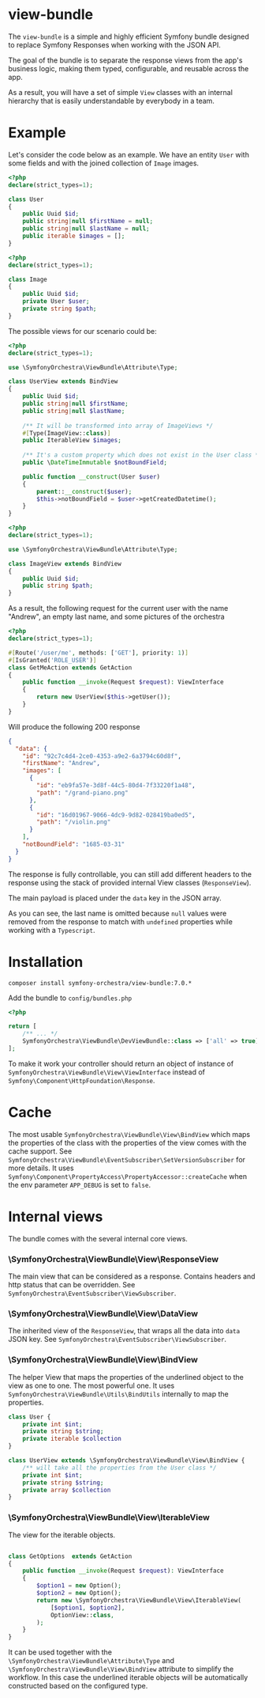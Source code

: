 # view-bundle

The `view-bundle` is a simple and highly efficient Symfony bundle designed to replace Symfony Responses when working with the JSON API.

The goal of the bundle is to separate the response views from the app's business logic, making them typed, configurable, and reusable across the app.

As a result, you will have a set of simple `View` classes with an internal hierarchy that is easily understandable by everybody in a team.


# Example

Let's consider the code below as an example.
We have an entity `User` with some fields and with the joined collection of `Image` images.


```php
<?php
declare(strict_types=1);

class User
{
    public Uuid $id;
    public string|null $firstName = null;
    public string|null $lastName = null;
    public iterable $images = [];
}

```
```php
<?php
declare(strict_types=1);

class Image
{
    public Uuid $id;
    private User $user;
    private string $path;
}

```

The possible views for our scenario could be:

```php
<?php
declare(strict_types=1);

use \SymfonyOrchestra\ViewBundle\Attribute\Type;

class UserView extends BindView
{
    public Uuid $id;
    public string|null $firstName;
    public string|null $lastName;
    
    /** It will be transformed into array of ImageViews */
    #[Type(ImageView::class)]
    public IterableView $images;
    
    /** It's a custom property which does not exist in the User class */
    public \DateTimeImmutable $notBoundField;

    public function __construct(User $user)
    {
        parent::__construct($user);
        $this->notBoundField = $user->getCreatedDatetime();
    }
}

```

```php
<?php
declare(strict_types=1);

use \SymfonyOrchestra\ViewBundle\Attribute\Type;

class ImageView extends BindView
{
    public Uuid $id;
    public string $path;
}

```

As a result, the following request for the current user with the name "Andrew", an empty last name, and some pictures of the orchestra 

```php
<?php
declare(strict_types=1);

#[Route('/user/me', methods: ['GET'], priority: 1)]
#[IsGranted('ROLE_USER')]
class GetMeAction extends GetAction
{
    public function __invoke(Request $request): ViewInterface
    {
        return new UserView($this->getUser());
    }
}
```

Will produce the following 200 response

```json
{
  "data": {
    "id": "92c7c4d4-2ce0-4353-a9e2-6a3794c60d8f",
    "firstName": "Andrew",
    "images": [
      {
        "id": "eb9fa57e-3d8f-44c5-80d4-7f33220f1a48",
        "path": "/grand-piano.png"
      },
      {
        "id": "16d01967-9066-4dc9-9d82-028419ba0ed5",
        "path": "/violin.png"
      }
    ],
    "notBoundField": "1685-03-31"
  }
}

```

The response is fully controllable, you can still add different headers to the response using the stack of provided internal View classes (`ResponseView`).

The main payload is placed under the `data` key in the JSON array.

As you can see, the last name is omitted because `null` values were removed from the response to match with `undefined` properties while working with a `Typescript`. 

# Installation

```
composer install symfony-orchestra/view-bundle:7.0.*
```

Add the bundle to `config/bundles.php`
```php
<?php

return [
    /** ... */
    SymfonyOrchestra\ViewBundle\DevViewBundle::class => ['all' => true],
];


```

To make it work your controller should return an object of instance of `SymfonyOrchestra\ViewBundle\View\ViewInterface` instead of `Symfony\Component\HttpFoundation\Response`.

# Cache

The most usable `SymfonyOrchestra\ViewBundle\View\BindView` which maps the properties of the class with the properties of the view comes with the cache support.
See `SymfonyOrchestra\ViewBundle\EventSubscriber\SetVersionSubscriber` for more details.
It uses `Symfony\Component\PropertyAccess\PropertyAccessor::createCache` when the env parameter `APP_DEBUG` is set to `false`.


# Internal views

The bundle comes with the several internal core views.   

### \SymfonyOrchestra\ViewBundle\View\ResponseView 

The main view that can be considered as a response. Contains headers and http status that can be overridden.
See `SymfonyOrchestra\EventSubscriber\ViewSubscriber`.

### \SymfonyOrchestra\ViewBundle\View\DataView 

The inherited view of the `ResponseView`, that wraps all the data into `data` JSON key.
See `SymfonyOrchestra\EventSubscriber\ViewSubscriber`.

### \SymfonyOrchestra\ViewBundle\View\BindView

The helper View that maps the properties of the underlined object to the view as one to one. The most powerful one.
It uses `SymfonyOrchestra\ViewBundle\Utils\BindUtils` internally to map the properties.

```php
class User {
    private int $int;
    private string $string;
    private iterable $collection
}

class UserView extends \SymfonyOrchestra\ViewBundle\View\BindView {
    /** will take all the properties from the User class */
    private int $int;
    private string $string;
    private array $collection
}
```

### \SymfonyOrchestra\ViewBundle\View\IterableView

The view for the iterable objects. 

```php

class GetOptions  extends GetAction
{
    public function __invoke(Request $request): ViewInterface
    {
        $option1 = new Option();
        $option2 = new Option();
        return new \SymfonyOrchestra\ViewBundle\View\IterableView(
            [$option1, $option2],
            OptionView::class,
        );
    }
}

```


It can be used together with the `\SymfonyOrchestra\ViewBundle\Attribute\Type` and `\SymfonyOrchestra\ViewBundle\View\BindView`
attribute to simplify the workflow. In this case the underlined iterable objects will be automatically constructed based on the configured
type. 